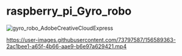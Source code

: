 # raspberry_pi_Gyro_robo

![gyro_robo_AdobeCreativeCloudExpress](https://user-images.githubusercontent.com/73797587/156589159-117e6319-33ac-4a78-8f74-5b775c7816f0.gif)


https://user-images.githubusercontent.com/73797587/156589363-2ac1bee1-a65f-4b66-aae9-b6e97a629421.mp4

